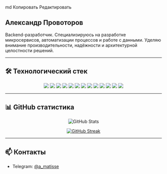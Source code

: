
md
Копировать
Редактировать
## Александр Провоторов

Backend-разработчик. Специализируюсь на разработке микросервисов, автоматизации процессов и работе с данными. Уделяю внимание производительности, надёжности и архитектурной целостности решений.

---

## 🛠️ Технологический стек

<p align="center">
  <img src="https://img.shields.io/badge/Java-17-blue?logo=java&logoColor=white" />
  <img src="https://img.shields.io/badge/Spring-Framework-6DB33F?logo=spring&logoColor=white" />
  <img src="https://img.shields.io/badge/PostgreSQL-316192?logo=postgresql&logoColor=white" />
  <img src="https://img.shields.io/badge/YDB-005BBB?logoColor=white" />
  <img src="https://img.shields.io/badge/ClickHouse-FFCC00?logo=clickhouse&logoColor=black" />
  <img src="https://img.shields.io/badge/Docker-2496ED?logo=docker&logoColor=white" />
  <img src="https://img.shields.io/badge/Kubernetes-326CE5?logo=kubernetes&logoColor=white" />
  <img src="https://img.shields.io/badge/Apache%20Kafka-231F20?logo=apachekafka&logoColor=white" />
  <img src="https://img.shields.io/badge/gRPC-3E99E6?logo=grpc&logoColor=white" />
  <img src="https://img.shields.io/badge/REST%20API-02569B?logo=http&logoColor=white" />
  <img src="https://img.shields.io/badge/GraphQL-E10098?logo=graphql&logoColor=white" />
  <img src="https://img.shields.io/badge/Telegram%20Bot-26A5E4?logo=telegram&logoColor=white" />
  <img src="https://img.shields.io/badge/Git-F05032?logo=git&logoColor=white" />
</p>

---

## 📊 GitHub статистика

<p align="center">
  <img src="https://github-readme-stats.vercel.app/api?username=SeeMemes&show_icons=true&theme=dark&hide_title=true" alt="GitHub Stats" />
</p>

<p align="center">
  <a href="https://git.io/streak-stats">
    <img src="https://streak-stats.demolab.com/?user=SeeMemes&theme=dark&hide_title=true" alt="GitHub Streak" />
  </a>
</p>

---

## 📫 Контакты

- Telegram: [@a_matisse](https://t.me/a_matisse)
